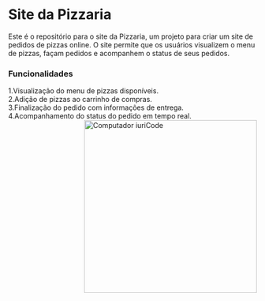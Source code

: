 <h1>Site da Pizzaria</h1>
Este é o repositório para o site da Pizzaria, um projeto para criar um site de pedidos de pizzas online. O site permite que os usuários visualizem o menu de pizzas, façam pedidos e acompanhem o status de seus pedidos.

<h3>Funcionalidades</h3>
1.Visualização do menu de pizzas disponíveis.<br>
2.Adição de pizzas ao carrinho de compras.<br>
3.Finalização do pedido com informações de entrega.<br>
4.Acompanhamento do status do pedido em tempo real.<br>
<div>
  <img src="https://media.giphy.com/media/v1.Y2lkPTc5MGI3NjExaTJwNjcxenYzZzBsMGM4dzJqazAxMnl3N2F0ZmZlZjZqdWxrYmdudiZlcD12MV9pbnRlcm5hbF9naWZfYnlfaWQmY3Q9Zw/3osxYoufeOGOA7xiX6/giphy.gif" min-width="330px" max-width="370px" width="350px" align="right" alt="Computador iuriCode" >
</div>
